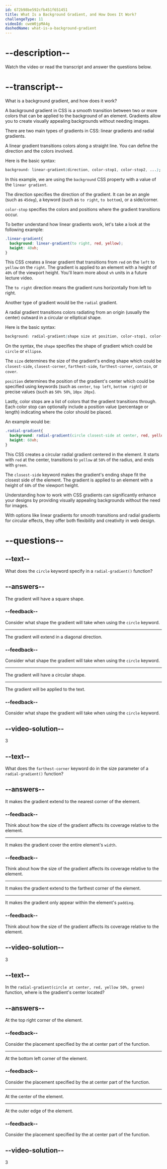 ```yaml
---
id: 672b98be592cfb451f651451
title: What Is a Background Gradient, and How Does It Work?
challengeType: 11
videoId: cweW0jpMA4g
dashedName: what-is-a-background-gradient
---
```


# --description--

Watch the video or read the transcript and answer the questions below.

# --transcript--

What is a background gradient, and how does it work?

A background gradient in CSS is a smooth transition between two or more colors that can be applied to the background of an element. Gradients allow you to create visually appealing backgrounds without needing images.

There are two main types of gradients in CSS: linear gradients and radial gradients.

A linear gradient transitions colors along a straight line. You can define the direction and the colors involved.

Here is the basic syntax:

```css
background: linear-gradient(direction, color-stop1, color-stop2, ...);
```

In this example, we are using the `background` CSS property with a value of the `linear gradient`.

The direction specifies the direction of the gradient. It can be an angle (such as `45deg`), a keyword (such as `to right`, `to bottom`), or a side/corner.

`color-stop` specifies the colors and positions where the gradient transitions occur.

To better understand how linear gradients work, let's take a look at the following example:

```css
.linear-gradient{
  background: linear-gradient(to right, red, yellow);
  height: 40vh;
}
```

This CSS creates a linear gradient that transitions from `red` on the `left` to `yellow` on the `right`. The gradient is applied to an element with a height of `40%` of the viewport height. You'll learn more about `vh` units in a future lecture video.

The `to right` direction means the gradient runs horizontally from left to right.

Another type of gradient would be the `radial` gradient.

A radial gradient transitions colors radiating from an origin (usually the center) outward in a circular or elliptical shape.

Here is the basic syntax:

```css
background: radial-gradient(shape size at position, color-stop1, color-stop2, ...)
```

On the syntax, the `shape` specifies the shape of gradient which could be `circle` or `ellipse`.

The `size` determines the size of the gradient's ending shape which could be `closest-side`, `closest-corner`, `farthest-side`, `farthest-corner`, `contain`, or `cover`.

`position` determines the position of the gradient's center which could be specified using keywords (such as `center`, `top left`, `bottom right`) or precise values (such as `50% 50%`, `10px 20px`).

Lastly, color stops are a list of colors that the gradient transitions through. Each color stop can optionally include a position value (percentage or length) indicating where the color should be placed.

An example would be:

```css
.radial-gradient{
  background: radial-gradient(circle closest-side at center, red, yellow 50%, green);
  height: 60vh;
}
```

This CSS creates a circular radial gradient centered in the element. It starts with `red` at the center, transitions to `yellow` at `50%` of the radius, and ends with `green`.

The `closest-side` keyword makes the gradient's ending shape fit the closest side of the element. The gradient is applied to an element with a height of `60%` of the viewport height.

Understanding how to work with CSS gradients can significantly enhance your designs by providing visually appealing backgrounds without the need for images.

With options like linear gradients for smooth transitions and radial gradients for circular effects, they offer both flexibility and creativity in web design.

# --questions--

## --text--

What does the `circle` keyword specify in a `radial-gradient()` function?

## --answers--

The gradient will have a square shape.

### --feedback--

Consider what shape the gradient will take when using the `circle` keyword.

---

The gradient will extend in a diagonal direction.

### --feedback--

Consider what shape the gradient will take when using the `circle` keyword.

---

The gradient will have a circular shape.

---

The gradient will be applied to the text.

### --feedback--

Consider what shape the gradient will take when using the `circle` keyword.

## --video-solution--

3

## --text--

What does the `farthest-corner` keyword do in the size parameter of a `radial-gradient()` function?

## --answers--

It makes the gradient extend to the nearest corner of the element.

### --feedback--

Think about how the size of the gradient affects its coverage relative to the element.

---

It makes the gradient cover the entire element's `width`.

### --feedback--

Think about how the size of the gradient affects its coverage relative to the element.

---

It makes the gradient extend to the farthest corner of the element.

---

It makes the gradient only appear within the element's `padding`.

### --feedback--

Think about how the size of the gradient affects its coverage relative to the element.

## --video-solution--

3

## --text--

In the `radial-gradient(circle at center, red, yellow 50%, green)` function, where is the gradient's center located?

## --answers--

At the top right corner of the element.

### --feedback--

Consider the placement specified by the at center part of the function.

---

At the bottom left corner of the element.

### --feedback--

Consider the placement specified by the at center part of the function.

---

At the center of the element.

---

At the outer edge of the element.

### --feedback--

Consider the placement specified by the at center part of the function.

## --video-solution--

3

